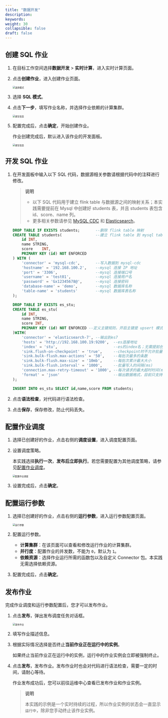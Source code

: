 ```yaml
---
title: "数据开发"
description:  
keywords: 
weight: 30
collapsible: false
draft: false
---
```



## 创建 SQL 作业

1. 在目标工作空间选择**数据开发** > **实时计算**，进入实时计算页面。
2. 点击**创建作业**，进入创建作业页面。
   
   <img src="/bigdata/dataomnis/_images/choose_model_sql.png" alt="选择模式" style="zoom:50%;" />

3. 选择 **SQL 模式**。
4. 点击**下一步**，填写作业名称，并选择作业依赖的计算集群。
   
   <img src="/bigdata/dataomnis/_images/bp_job_basic_sql.png" alt="填写信息" style="zoom:50%;" />

5. 配置完成后，点击**确定**，开始创建作业。
   
   作业创建完成后，默认进入该作业的开发面板。

   <img src="/bigdata/dataomnis/_images/bp_complete_job_sql.png" alt="填写信息" style="zoom:50%;" />

## 开发 SQL 作业

1. 在开发面板中输入以下 SQL 代码，数据源相关参数请根据代码中的注释进行修改。

   > **说明**
   > 
   > - 以下 SQL 代码用于建立 flink table 与数据源之间的映射关系；本实践需要提前在 Mysql 中创建好 students 表，并且 students 表包含 id、score、name 列。
   > - 更多相关参数请参见 [MySQL CDC](/bigdata/dataomnis/developer_sql/mysql_cdc) 和 [Elasticsearch](/bigdata/dataomnis/developer_sql/elasticsearch)。


    ```sql
    DROP TABLE IF EXISTS students;       --删除 flink table 映射
    CREATE TABLE students(               --建立 flink table 到 mysql table 的映射关系
        id INT,
        name STRING,
        score    INT,
        PRIMARY KEY (id) NOT ENFORCED
    ) WITH (
        'connector' = 'mysql-cdc',       --写入数据到 mysql-cdc
        'hostname' = '192.168.100.2',    --mysql 连接 IP 地址
        'port' = '3306',                 --mysql 连接端口号
        'username' = 'test01',           --mysql 连接用户名
        'password' = 'Gx12345678@',      --mysql 连接密码
        'database-name' = 'demo',        --mysql 数据库名称
        'table-name' = 'students'        --mysql 数据库表名称
    );
    
    DROP TABLE IF EXISTS es_stu;
    CREATE TABLE es_stu(
        id INT,
        name STRING,
        score INT,
        PRIMARY KEY (id) NOT ENFORCED --定义主键规则，开启主键是 upsert 模式；否则是 append 模式。本示例使用 append 模式。
    )WITH(
        'connector' = 'elasticsearch-7', --输出到es7
        'hosts' = 'http://192.168.100.19:9200',  --es连接地址
        'index' = 'stu',                         --es的index名；无需提前创建，您可以在此处自定义
        'sink.flush-on-checkpoint' = 'true',     --checkpoint时不允许批量写入
        'sink.bulk-flush.max-actions' = '50',    --每批次最多的条数
        'sink.bulk-flush.max-size' = '10mb',     --每批次累计最大大小
        'sink.bulk-flush.interval' = '1000',     --批量写入的间隔(ms)
        'connection.max-retry-timeout' = '1000', --每次请求的最大超时时间(ms)
        'format' = 'json'                        --输出数据格式，目前只支持 'json'
    );
    
    INSERT INTO es_stu SELECT id,name,score FROM students;
    ```

2. 点击**语法检查**，对代码进行语法检查。
3. 点击**保存**，保存修改，防止代码丢失。

## 配置作业调度

1. 选择已创建好的作业，点击右侧的**调度设置**，进入调度配置页面。    
2. 设置调度策略。   
   
   本实践选择**执行一次**，**发布后立即执行**。若您需要配置为其他调度策略，请参见[配置作业调度](../../../manual/data_development/job/scheduling_job)。

   <img src="/bigdata/dataomnis/_images/bp_schedule_sql.png" alt="配置作业调度" style="zoom:50%;" />

3. 设置完成后，点击**确定**。

## 配置运行参数

1. 选择已创建好的作业，点击右侧的**运行参数**，进入运行参数配置页面。 

   <img src="/bigdata/dataomnis/_images/bp_job_enviroment_sql.png" alt="运行参数" style="zoom:50%;" />

2. 配置运行参数。
   
   - **计算集群**：在该页面可以查看和修改运行作业的计算集群。
   - **并行度**：配置作业的并发数，不能为 `0`，默认为 `1`。
   - **依赖资源**：选择作业运行所需的函数包以及自定义 Connector 包。本实践无需选择依赖资源。

3. 配置完成后，点击**确定**。

## 发布作业

完成作业调度和运行参数配置后，您才可以发布作业。

1. 点击**发布**，弹出发布调度任务对话框。

   <img src="/bigdata/dataomnis/_images/publish_job.png" alt="发布作业" style="zoom:50%;" />

2. 填写作业描述信息。
3. 根据实际情况选择是否终止**当前作业正在运行中的实例**。
   
   如果终止当前作业正在运行中的实例，运行中的作业实例会立即被强制终止。

4. 点击**发布**，发布作业。发布作业时也会对代码进行语法检查，需要一定的时间，请耐心等待。

   作业发布成功后，您可以前往运维中心查看已发布作业和作业实例。

   > **说明**
   > 
   > 本实践的示例是一个实时持续的过程，所以作业实例的状态会一直显示`运行中`，除非您手动终止该作业实例。
